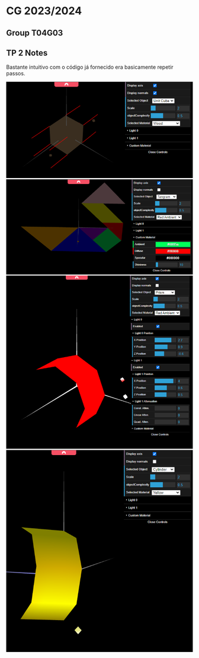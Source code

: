 # CG 2023/2024

## Group T04G03

## TP 2 Notes

Bastante intuitivo com o código já fornecido era basicamente repetir passos.

![Screenshot 1](screenshots/cg-t04-g03-tp3-1.png)
![Screenshot 2](screenshots/cg-t04-g03-tp3-2.png)
![Screenshot 3](screenshots/cg-t04-g03-tp3-3.png)
![Screenshot 4](screenshots/cg-t04-g03-tp3-4.png)